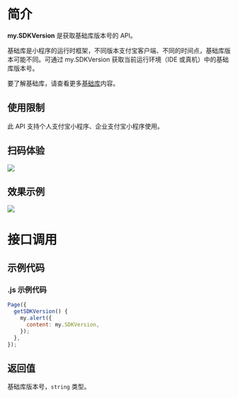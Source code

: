 
# 简介
**my.SDKVersion** 是获取基础库版本号的 API。  

基础库是小程序的运行时框架，不同版本支付宝客户端、不同的时间点，基础库版本可能不同。可通过 my.SDKVersion 获取当前运行环境（IDE 或真机）中的基础库版本号。

要了解基础库，请查看更多[基础库](https://opendocs.alipay.com/mini/framework/lib)内容。

## 使用限制
此 API 支持个人支付宝小程序、企业支付宝小程序使用。

## 扫码体验
![](https://gw.alipayobjects.com/zos/skylark-tools/public/files/fcc0c9ce29b9e4aaaafbff09963ab8f6.jpeg#align=left&display=inline&height=157&margin=%5Bobject%20Object%5D&originHeight=157&originWidth=127&status=done&style=none&width=127)

## 效果示例
![](https://gw.alipayobjects.com/zos/skylark-tools/public/files/001a7b0119688f18184236143cc2c1e3.gif#align=left&display=inline&height=525&margin=%5Bobject%20Object%5D&originHeight=525&originWidth=300&status=done&style=none&width=300)

# 接口调用

## 示例代码

### .js 示例代码
```javascript
Page({
  getSDKVersion() {
    my.alert({
      content: my.SDKVersion,
    });
  }, 
});
```

## 返回值
基础库版本号，`string` 类型。
